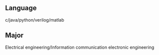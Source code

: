 ## Language
c/java/python/verilog/matlab

## Major
Electrical engineering/Information communication electronic engineering
